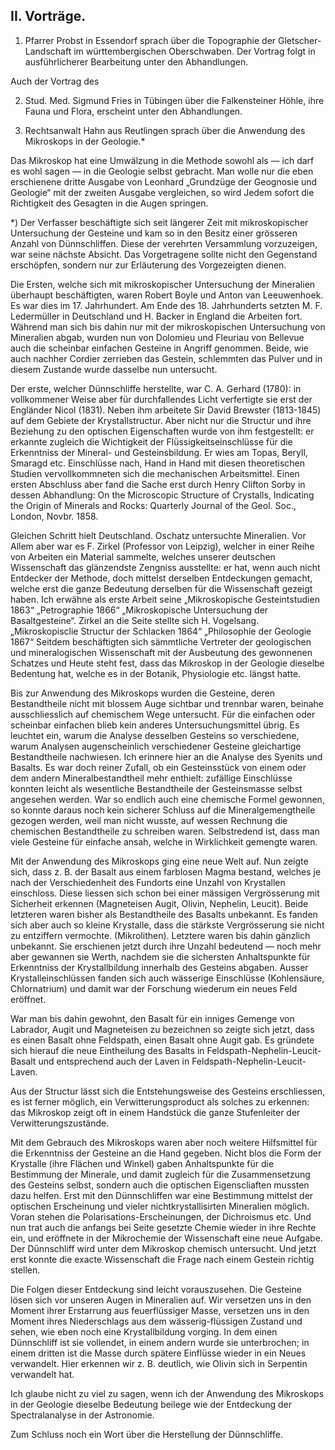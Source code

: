 ## II. Vorträge.

1) Pfarrer Probst in Essendorf sprach über die Topographie der Gletscher-Landschaft im württembergischen Oberschwaben. Der Vortrag folgt in ausführlicherer Bearbeitung unter den Abhandlungen.

Auch der Vortrag des

2) Stud. Med. Sigmund Fries in Tübingen über die Falkensteiner Höhle, ihre Fauna und Flora, erscheint unter den Abhandlungen.

3) Rechtsanwalt Hahn aus Reutlingen sprach über die Anwendung des Mikroskops in der Geologie.*

Das Mikroskop hat eine Umwälzung in die Methode sowohl als — ich darf es wohl sagen — in die Geologie selbst gebracht. Man wolle nur die eben erschienene dritte Ausgabe von Leonhard „Grundzüge der Geognosie und Geologie“ mit der zweiten Ausgabe vergleichen, so wird Jedem sofort die Richtigkeit des Gesagten in die Augen springen.

*) Der Verfasser beschäftigte sich seit längerer Zeit mit mikroskopischer Untersuchung der Gesteine und kam so in den Besitz einer grösseren Anzahl von Dünnschliffen. Diese der verehrten Versammlung vorzuzeigen, war seine nächste Absicht. Das Vorgetragene sollte nicht den Gegenstand erschöpfen, sondern nur zur Erläuterung des Vorgezeigten dienen.

Die Ersten, welche sich mit mikroskopischer Untersuchung der Mineralien überhaupt beschäftigten, waren Robert Boyle und Anton van Leeuwenhoek. Es war dies im 17. Jahrhundert. Am Ende des 18. Jahrhunderts setzten M. F. Ledermüller in Deutschland und H. Backer in England die Arbeiten fort. Während man sich bis dahin nur mit der mikroskopischen Untersuchung von Mineralien abgab, wurden nun von Dolomieu und Fleuriau von Bellevue auch die scheinbar einfachen Gesteine in Angriff genommen. Beide, wie auch nachher Cordier zerrieben das Gestein, schlemmten das Pulver und in diesem Zustande wurde dasselbe nun untersucht.

Der erste, welcher Dünnschliffe herstellte, war C. A. Gerhard (1780): in vollkommener Weise aber für durchfallendes Licht verfertigte sie erst der Engländer Nicol (1831). Neben ihm arbeitete Sir David Brewster (1813-1845) auf dem Gebiete der Krystallstructur. Aber nicht nur die Structur und ihre Beziehung zu den optischen Eigenschaften wurde von ihm festgestellt: er erkannte zugleich die Wichtigkeit der Flüssigkeitseinschlüsse für die Erkenntniss der Mineral- und Gesteinsbildung. Er wies am Topas, Beryll, Smaragd etc. Einschlüsse nach, Hand in Hand mit diesen theoretischen Studien vervollkommneten sich die mechanischen Arbeitsmittel. Einen ersten Abschluss aber fand die Sache erst durch Henry Clifton Sorby in dessen Abhandlung: On the Microscopic Structure of Crystalls, Indicating the Origin of Minerals and Rocks: Quarterly Journal of the Geol. Soc., London, Novbr. 1858.

Gleichen Schritt hielt Deutschland. Oschatz untersuchte Mineralien. Vor Allem aber war es F. Zirkel (Professor von Leipzig), welcher in einer Reihe von Arbeiten ein Material sammelte, welches unserer deutschen Wissenschaft das glänzendste Zengniss ausstellte: er hat, wenn auch nicht Entdecker der Methode, doch mittelst derselben Entdeckungen gemacht, welche erst die ganze Bedeutung derselben für die Wissenschaft gezeigt haben. Ich erwähne als erste Arbeit seine „Mikroskopische Gesteintstudien 1863“ „Petrographie 1866“ „Mikroskopische Untersuchung der Basaltgesteine“. Zirkel an die Seite stellte sich H. Vogelsang. „Mikroskopisclie Structur der Schlacken 1864“ „Philosophie der Geologie 1867“ Seitdem beschäftigten sich sämmtliche Vertreter der geologischen und mineralogischen Wissenschaft mit der Ausbeutung des gewonnenen Schatzes und Heute steht fest, dass das Mikroskop in der Geologie dieselbe Bedentung hat, welche es in der Botanik, Physiologie etc. längst hatte.

Bis zur Anwendung des Mikroskops wurden die Gesteine, deren Bestandtheile nicht mit blossem Auge sichtbar und trennbar waren, beinahe ausschliesslich auf chemischem Wege untersucht. Für die einfachen oder scheinbar einfachen blieb kein anderes Untersuchungsmittel übrig. Es leuchtet ein, warum die Analyse desselben Gesteins so verschiedene, warum Analysen augenscheinlich verschiedener Gesteine gleichartige Bestandtheile nachwiesen. Ich erinnere hier an die Analyse des Syenits und Basalts. Es war doch reiner Zufall, ob ein Gesteinsstück von einem oder dem andern Mineralbestandtheil mehr enthielt: zufällige Einschlüsse konnten leicht als wesentliche Bestandtheile der Gesteinsmasse selbst angesehen werden. War so endlich auch eine chemische Formel gewonnen, so konnte daraus noch kein sicherer Schluss auf die Mineralgemengtheile gezogen werden, weil man nicht wusste, auf wessen Rechnung die chemischen Bestandtheile zu schreiben waren. Selbstredend ist, dass man viele Gesteine für einfache ansah, welche in Wirklichkeit gemengte waren.

Mit der Anwendung des Mikroskops ging eine neue Welt auf. Nun zeigte sich, dass z. B. der Basalt aus einem farblosen Magma bestand, welches je nach der Verschiedenheit des Fundorts eine Unzahl von Krystallen einschloss. Diese liessen sich schon bei einer mässigen Vergrösserung mit Sicherheit erkennen (Magneteisen Augit, Olivin, Nephelin, Leucit). Beide letzteren waren bisher als Bestandtheile des Basalts unbekannt. Es fanden sich aber auch so kleine Krystalle, dass die stärkste Vergrösserung sie nicht zu entziffern vermochte. (Mikrolithen). Letztere waren bis dahin gänzlich unbekannt. Sie erschienen jetzt durch ihre Unzahl bedeutend — noch mehr aber gewannen sie Werth, nachdem sie die sichersten Anhaltspunkte für Erkenntniss der Krystallbildung innerhalb des Gesteins abgaben. Ausser Krystalleinschlüssen fanden sich auch wässerige Einschlüsse (Kohlensäure, Chlornatrium) und damit war der Forschung wiederum ein neues Feld eröffnet.

War man bis dahin gewohnt, den Basalt für ein inniges Gemenge von Labrador, Augit und Magneteisen zu bezeichnen so zeigte sich jetzt, dass es einen Basalt ohne Feldspath, einen Basalt ohne Augit gab. Es gründete sich hierauf die neue Eintheilung des Basalts in Feldspath-Nephelin-Leucit-Basalt und entsprechend auch der Laven in Feldspath-Nephelin-Leucit-Laven.

Aus der Structur lässt sich die Entstehungsweise des Gesteins erschliessen, es ist ferner möglich, ein Verwitterungsproduct als solches zu erkennen: das Mikroskop zeigt oft in einem Handstück die ganze Stufenleiter der Verwitterungszustände.

Mit dem Gebrauch des Mikroskops waren aber noch weitere Hilfsmittel für die Erkenntniss der Gesteine an die Hand gegeben. Nicht blos die Form der Krystalle (ihre Flächen und Winkel) gaben Anhaltspunkte für die Bestimmung der Minerale, und damit zugleich für die Zusammensetzung des Gesteins selbst, sondern auch die optischen Eigenscliaften mussten dazu helfen. Erst mit den Dünnschliffen war eine Bestimmung mittelst der optischen Erscheinung und vieler nichtkrystallisirten Mineralien möglich. Voran stehen die Polarisations-Erscheinungen, der Dichroismus etc. Und nun trat auch die anfangs bei Seite gesetzte Chemie wieder in ihre Rechte ein, und eröffnete in der Mikrochemie der Wissenschaft eine neue Aufgabe. Der Dünnschliff wird unter dem Mikroskop chemisch untersucht. Und jetzt erst konnte die exacte Wissenschaft die Frage nach einem Gestein richtig stellen.

Die Folgen dieser Entdeckung sind leicht vorauszusehen. Die Gesteine lösen sich vor unseren Augen in Mineralien auf. Wir versetzen uns in den Moment ihrer Erstarrung aus feuerflüssiger Masse, versetzen uns in den Moment ihres Niederschlags aus dem wässerig-flüssigen Zustand und sehen, wie eben noch eine Krystallbildung vorging. In dem einen Dünnschliff ist sie vollendet, in einem andern wurde sie unterbrochen; in einem dritten ist die Masse durch spätere Einflüsse wieder in ein Neues verwandelt. Hier erkennen wir z. B. deutlich, wie Olivin sich in Serpentin verwandelt hat.

Ich glaube nicht zu viel zu sagen, wenn ich der Anwendung des Mikroskops in der Geologie dieselbe Bedeutung beilege wie der Entdeckung der Spectralanalyse in der Astronomie.

Zum Schluss noch ein Wort über die Herstellung der Dünnschliffe.
